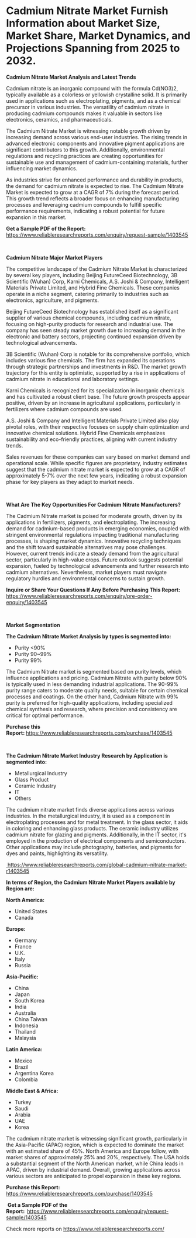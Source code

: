 <p><h1>Cadmium Nitrate Market Furnish Information about Market Size, Market Share, Market Dynamics, and Projections Spanning from 2025 to 2032.</h1></p><p><strong>Cadmium Nitrate Market Analysis and Latest Trends</strong></p>
<p><p>Cadmium nitrate is an inorganic compound with the formula Cd(NO3)2, typically available as a colorless or yellowish crystalline solid. It is primarily used in applications such as electroplating, pigments, and as a chemical precursor in various industries. The versatility of cadmium nitrate in producing cadmium compounds makes it valuable in sectors like electronics, ceramics, and pharmaceuticals.</p><p>The Cadmium Nitrate Market is witnessing notable growth driven by increasing demand across various end-user industries. The rising trends in advanced electronic components and innovative pigment applications are significant contributors to this growth. Additionally, environmental regulations and recycling practices are creating opportunities for sustainable use and management of cadmium-containing materials, further influencing market dynamics.</p><p>As industries strive for enhanced performance and durability in products, the demand for cadmium nitrate is expected to rise. The Cadmium Nitrate Market is expected to grow at a CAGR of 7% during the forecast period. This growth trend reflects a broader focus on enhancing manufacturing processes and leveraging cadmium compounds to fulfill specific performance requirements, indicating a robust potential for future expansion in this market.</p></p>
<p><strong>Get a Sample PDF of the Report:&nbsp;</strong> <a href="https://www.reliableresearchreports.com/enquiry/request-sample/1403545?utm_campaign=2629&utm_medium=2&utm_source=Github&utm_content=ia&utm_term=28032025&utm_id=cadmium-nitrate">https://www.reliableresearchreports.com/enquiry/request-sample/1403545</a></p>
<p>&nbsp;</p>
<p><strong>Cadmium Nitrate Major Market Players</strong></p>
<p><p>The competitive landscape of the Cadmium Nitrate Market is characterized by several key players, including Beijing FutureCeed Biotechnology, 3B Scientific (Wuhan) Corp, Karni Chemicals, A.S. Joshi & Company, Intelligent Materials Private Limited, and Hybrid Fine Chemicals. These companies operate in a niche segment, catering primarily to industries such as electronics, agriculture, and pigments.</p><p>Beijing FutureCeed Biotechnology has established itself as a significant supplier of various chemical compounds, including cadmium nitrate, focusing on high-purity products for research and industrial use. The company has seen steady market growth due to increasing demand in the electronic and battery sectors, projecting continued expansion driven by technological advancements.</p><p>3B Scientific (Wuhan) Corp is notable for its comprehensive portfolio, which includes various fine chemicals. The firm has expanded its operations through strategic partnerships and investments in R&D. The market growth trajectory for this entity is optimistic, supported by a rise in applications of cadmium nitrate in educational and laboratory settings.</p><p>Karni Chemicals is recognized for its specialization in inorganic chemicals and has cultivated a robust client base. The future growth prospects appear positive, driven by an increase in agricultural applications, particularly in fertilizers where cadmium compounds are used.</p><p>A.S. Joshi & Company and Intelligent Materials Private Limited also play pivotal roles, with their respective focuses on supply chain optimization and innovative chemical solutions. Hybrid Fine Chemicals emphasizes sustainability and eco-friendly practices, aligning with current industry trends.</p><p>Sales revenues for these companies can vary based on market demand and operational scale. While specific figures are proprietary, industry estimates suggest that the cadmium nitrate market is expected to grow at a CAGR of approximately 5-7% over the next few years, indicating a robust expansion phase for key players as they adapt to market needs.</p></p>
<p>&nbsp;</p>
<p><strong>What Are The Key Opportunities For Cadmium Nitrate Manufacturers?</strong></p>
<p><p>The Cadmium Nitrate market is poised for moderate growth, driven by its applications in fertilizers, pigments, and electroplating. The increasing demand for cadmium-based products in emerging economies, coupled with stringent environmental regulations impacting traditional manufacturing processes, is shaping market dynamics. Innovative recycling techniques and the shift toward sustainable alternatives may pose challenges. However, current trends indicate a steady demand from the agricultural sector, particularly in high-value crops. Future outlook suggests potential expansion, fueled by technological advancements and further research into cadmium alternatives. Nevertheless, market players must navigate regulatory hurdles and environmental concerns to sustain growth.</p></p>
<p><strong>Inquire or Share Your Questions If Any Before Purchasing This Report:</strong> <a href="https://www.reliableresearchreports.com/enquiry/pre-order-enquiry/1403545?utm_campaign=2629&utm_medium=2&utm_source=Github&utm_content=ia&utm_term=28032025&utm_id=cadmium-nitrate">https://www.reliableresearchreports.com/enquiry/pre-order-enquiry/1403545</a></p>
<p>&nbsp;</p>
<p><strong>Market Segmentation</strong></p>
<p><strong>The Cadmium Nitrate Market Analysis by types is segmented into:</strong></p>
<p><ul><li>Purity <90%</li><li>Purity 90~99%</li><li>Purity 99%</li></ul></p>
<p><p>The Cadmium Nitrate market is segmented based on purity levels, which influence applications and pricing. Cadmium Nitrate with purity below 90% is typically used in less demanding industrial applications. The 90-99% purity range caters to moderate quality needs, suitable for certain chemical processes and coatings. On the other hand, Cadmium Nitrate with 99% purity is preferred for high-quality applications, including specialized chemical synthesis and research, where precision and consistency are critical for optimal performance.</p></p>
<p><strong>Purchase this Report:&nbsp;</strong><a href="https://www.reliableresearchreports.com/purchase/1403545?utm_campaign=2629&utm_medium=2&utm_source=Github&utm_content=ia&utm_term=28032025&utm_id=cadmium-nitrate">https://www.reliableresearchreports.com/purchase/1403545</a></p>
<p>&nbsp;</p>
<p><strong>The Cadmium Nitrate Market Industry Research by Application is segmented into:</strong></p>
<p><ul><li>Metallurgical Industry</li><li>Glass Product</li><li>Ceramic Industry</li><li>IT</li><li>Others</li></ul></p>
<p><p>The cadmium nitrate market finds diverse applications across various industries. In the metallurgical industry, it is used as a component in electroplating processes and for metal treatment. In the glass sector, it aids in coloring and enhancing glass products. The ceramic industry utilizes cadmium nitrate for glazing and pigments. Additionally, in the IT sector, it's employed in the production of electrical components and semiconductors. Other applications may include photography, batteries, and pigments for dyes and paints, highlighting its versatility.</p></p>
<p><a href="https://www.reliableresearchreports.com/global-cadmium-nitrate-market-r1403545?utm_campaign=2629&utm_medium=2&utm_source=Github&utm_content=ia&utm_term=28032025&utm_id=cadmium-nitrate">&nbsp;https://www.reliableresearchreports.com/global-cadmium-nitrate-market-r1403545</a></p>
<p><strong>In terms of Region, the Cadmium Nitrate Market Players available by Region are:</strong></p>
<p>
    <p> <strong> North America: </strong>
        <ul>
            <li>United States</li>
            <li>Canada</li>
        </ul>
        </p> 
    <p> <strong> Europe: </strong>
        <ul>
            <li>Germany</li>
            <li>France</li>
            <li>U.K.</li>
            <li>Italy</li>
            <li>Russia</li>
        </ul>
        </p> 
    <p> <strong> Asia-Pacific: </strong>
        <ul>
            <li>China</li>
            <li>Japan</li>
            <li>South Korea</li>
            <li>India</li>
            <li>Australia</li>
            <li>China Taiwan</li>
            <li>Indonesia</li>
            <li>Thailand</li>
            <li>Malaysia</li>
        </ul>
        </p> 
    <p> <strong> Latin America: </strong>
        <ul>
            <li>Mexico</li>
            <li>Brazil</li>
            <li>Argentina Korea</li>
            <li>Colombia</li>
        </ul>
        </p> 
    <p> <strong> Middle East & Africa: </strong>
        <ul>
            <li>Turkey</li>
            <li>Saudi</li>
            <li>Arabia</li>
            <li>UAE</li>
            <li>Korea</li>
        </ul>
    </p>
    </p>
<p><p>The cadmium nitrate market is witnessing significant growth, particularly in the Asia-Pacific (APAC) region, which is expected to dominate the market with an estimated share of 45%. North America and Europe follow, with market shares of approximately 25% and 20%, respectively. The USA holds a substantial segment of the North American market, while China leads in APAC, driven by industrial demand. Overall, growing applications across various sectors are anticipated to propel expansion in these key regions.</p></p>
<p><strong>Purchase this Report: </strong><a href="https://www.reliableresearchreports.com/purchase/1403545?utm_campaign=2629&utm_medium=2&utm_source=Github&utm_content=ia&utm_term=28032025&utm_id=cadmium-nitrate">https://www.reliableresearchreports.com/purchase/1403545</a></p>
<p>&nbsp;<strong>Get a Sample PDF of the Report:&nbsp;&nbsp;</strong><a href="https://www.reliableresearchreports.com/enquiry/request-sample/1403545?utm_campaign=2629&utm_medium=2&utm_source=Github&utm_content=ia&utm_term=28032025&utm_id=cadmium-nitrate">https://www.reliableresearchreports.com/enquiry/request-sample/1403545</a></p>
<p><strong></strong></p>
<p>Check more reports on <a href="https://www.reliableresearchreports.com/?utm_campaign=2629&utm_medium=2&utm_source=Github&utm_content=ia&utm_term=28032025&utm_id=cadmium-nitrate">https://www.reliableresearchreports.com/</a></p>